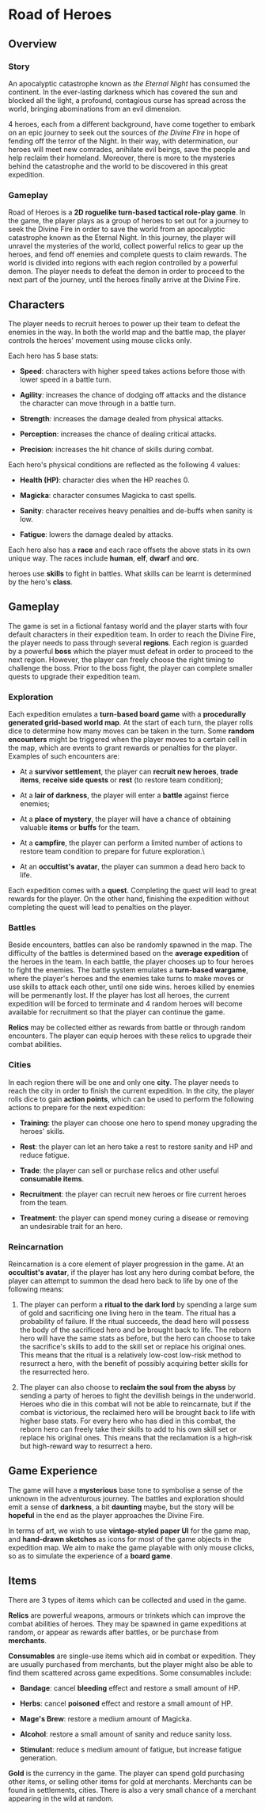 # Road of Heroes

## Overview

### Story

An apocalyptic catastrophe known as *the Eternal Night* has consumed the continent. In the ever-lasting darkness which has covered the sun and blocked all the light, a profound, contagious curse has spread across the world, bringing abominations from an evil dimension.

4 heroes, each from a different background, have come together to embark on an epic journey to seek out the sources of *the Divine FIre* in hope of fending off the terror of the Night. In their way, with determination, our heroes will meet new comrades, anihilate evil beings, save the people and help reclaim their homeland. Moreover, there is more to the mysteries behind the catastrophe and the world to be discovered in this great expedition.

### Gameplay

Road of Heroes is a **2D roguelike turn-based tactical role-play game**. In the game, the player plays as a group of heroes to set out for a journey to seek the Divine Fire in order to save the world from an apocalyptic catastrophe known as the Eternal Night. In this journey, the player will unravel the mysteries of the world, collect powerful relics to gear up the heroes, and fend off enemies and complete quests to claim rewards. The world is divided into regions with each region controlled by a powerful demon. The player needs to defeat the demon in order to proceed to the next part of the journey, until the heroes finally arrive at the Divine Fire.

## Characters

The player needs to recruit heroes to power up their team to defeat the enemies in the way. In both the world map and the battle map, the player controls the heroes' movement using mouse clicks only. 

Each hero has 5 base stats:

- **Speed**: characters with higher speed takes actions before those with lower speed in a battle turn.

- **Agility**: increases the chance of dodging off attacks and the distance the character can move through in a battle turn.

- **Strength**: increases the damage dealed from physical attacks.

- **Perception**: increases the chance of dealing critical attacks.

- **Precision**: increases the hit chance of skills during combat.

Each hero's physical conditions are reflected as the following 4 values:

- **Health (HP)**: character dies when the HP reaches 0.

- **Magicka**: character consumes Magicka to cast spells.

- **Sanity**: character receives heavy penalties and de-buffs when sanity is low.

- **Fatigue**: lowers the damage dealed by attacks.

Each hero also has a **race** and each race offsets the above stats in its own unique way. The races include **human**, **elf**, **dwarf** and **orc**.

heroes use **skills** to fight in battles. What skills can be learnt is determined by the hero's **class**.

## Gameplay

The game is set in a fictional fantasy world and the player starts with four default characters in their expedition team. In order to reach the Divine Fire, the player needs to pass through several **regions**. Each region is guarded by a powerful **boss** which the player must defeat in order to proceed to the next region. However, the player can freely choose the right timing to challenge the boss. Prior to the boss fight, the player can complete smaller quests to upgrade their expedition team.

### Exploration

Each expedition emulates a **turn-based board game** with a **procedurally generated grid-based world map**. At the start of each turn, the player rolls dice to determine how many moves can be taken in the turn. Some **random encounters** might be triggered when the player moves to a certain cell in the map, which are events to grant rewards or penalties for the player. Examples of such encounters are:

- At a **survivor settlement**, the player can **recruit new heroes**, **trade items**, **receive side quests** or **rest** (to restore team condition);

- At a **lair of darkness**, the player will enter a **battle** against fierce enemies;

- At a **place of mystery**, the player will have a chance of obtaining valuable **items** or **buffs** for the team.

- At a **campfire**, the player can perform a limited number of actions to restore team condition to prepare for future exploration.\

- At an **occultist's avatar**, the player can summon a dead hero back to life.

Each expedition comes with a **quest**. Completing the quest will lead to great rewards for the player. On the other hand, finishing the expedition without completing the quest will lead to penalties on the player.

### Battles

Beside encounters, battles can also be randomly spawned in the map. The difficulty of the battles is determined based on the **average expedition** of the heroes in the team. In each battle, the player chooses up to four heroes to fight the enemies. The battle system emulates a **turn-based wargame**, where the player's heroes and the enemies take turns to make moves or use skills to attack each other, until one side wins. heroes killed by enemies will be permenantly lost. If the player has lost all heroes, the current expedition will be forced to terminate and 4 random heroes will become available for recruitment so that the player can continue the game.

**Relics** may be collected either as rewards from battle or through random encounters. The player can equip heroes with these relics to upgrade their combat abilities.

### Cities

In each region there will be one and only one **city**. The player needs to reach the city in order to finish the current expedition. In the city, the player rolls dice to gain **action points**, which can be used to perform the following actions to prepare for the next expedition:

- **Training**: the player can choose one hero to spend money upgrading the heroes' skills.

- **Rest**: the player can let an hero take a rest to restore sanity and HP and reduce fatigue.

- **Trade**: the player can sell or purchase relics and other useful **consumable items**.

- **Recruitment**: the player can recruit new heroes or fire current heroes from the team.

- **Treatment**: the player can spend money curing a disease or removing an undesirable trait for an hero.

### Reincarnation

Reincarnation is a core element of player progression in the game. At an **occultist's avatar**, if the player has lost any hero during combat before, the player can attempt to summon the dead hero back to life by one of the following means:

1. The player can perform a **ritual to the dark lord** by spending a large sum of gold and sacrificing one living hero in the team. The ritual has a probability of failure. If the ritual succeeds, the dead hero will possess the body of the sacrificed hero and be brought back to life. The reborn hero will have the same stats as before, but the hero can choose to take the sacrifice's skills to add to the skill set or replace his original ones. This means that the ritual is a relatively low-cost low-risk method to resurrect a hero, with the benefit of possibly acquiring better skills for the resurrected hero.

2. The player can also choose to **reclaim the soul from the abyss** by sending a party of heroes to fight the devillish beings in the underworld. Heroes who die in this combat will not be able to reincarnate, but if the combat is victorious, the reclaimed hero will be brought back to life with higher base stats. For every hero who has died in this combat, the reborn hero can freely take their skills to add to his own skill set or replace his original ones. This means that the reclamation is a high-risk but high-reward way to resurrect a hero.

## Game Experience

The game will have a **mysterious** base tone to symbolise a sense of the unknown in the adventurous journey. The battles and exploration should emit a sense of **darkness**, a bit **daunting** maybe, but the story will be **hopeful** in the end as the player approaches the Divine Fire.

In terms of art, we wish to use **vintage-styled paper UI** for the game map, and **hand-drawn sketches** as icons for most of the game objects in the expedition map. We aim to make the game playable with only mouse clicks, so as to simulate the experience of a **board game**.

## Items

There are 3 types of items which can be collected and used in the game.

**Relics** are powerful weapons, armours or trinkets which can improve the combat abilities of heroes. They may be spawned in game expeditions at random, or appear as rewards after battles, or be purchase from **merchants**. 

**Consumables** are single-use items which aid in combat or expedition. They are usually purchased from merchants, but the player might also be able to find them scattered across game expeditions. Some consumables include:

- **Bandage**: cancel **bleeding** effect and restore a small amount of HP.

- **Herbs**: cancel **poisoned** effect and restore a small amount of HP.

- **Mage's Brew**: restore a medium amount of Magicka.

- **Alcohol**: restore a small amount of sanity and reduce sanity loss.

- **Stimulant**: reduce s medium amount of fatigue, but increase fatigue generation.

**Gold** is the currency in the game. The player can spend gold purchasing other items, or selling other items for gold at merchants. Merchants can be found in settlements, cities. There is also a very small chance of a merchant appearing in the wild at random.
